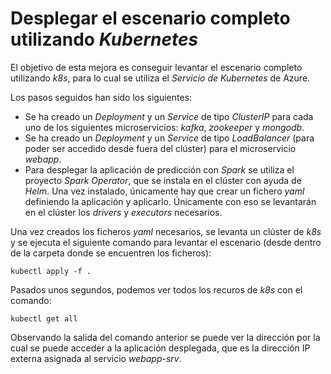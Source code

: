 # Desplegar el escenario completo utilizando *Kubernetes*

El objetivo de esta mejora es conseguir levantar el escenario completo utilizando *k8s*, para lo cual se utiliza el *Servicio de Kubernetes* de Azure.

Los pasos seguidos han sido los siguientes:

- Se ha creado un *Deployment* y un *Service* de tipo *ClusterIP* para cada uno de los siguientes microservicios: *kafka*, *zookeeper* y *mongodb*.
- Se ha creado un *Deployment* y un *Service* de tipo *LoadBalancer* (para poder ser accedido desde fuera del clúster) para el microservicio *webapp*.
- Para desplegar la aplicación de predicción con *Spark* se utiliza el proyecto *Spark Operator*, que se instala en el clúster con ayuda de *Helm*. Una vez instalado, únicamente hay que crear un fichero *yaml* definiendo la aplicación y aplicarlo. Únicamente con eso se levantarán en el clúster los *drivers* y *executors* necesarios.

Una vez creados los ficheros *yaml* necesarios, se levanta un clúster de *k8s* y se ejecuta el siguiente comando para levantar el escenario (desde dentro de la carpeta donde se encuentren los ficheros):

```
kubectl apply -f .
```

Pasados unos segundos, podemos ver todos los recuros de *k8s* con el comando:

```
kubectl get all
```

Observando la salida del comando anterior se puede ver la dirección por la cual se puede acceder a la aplicación desplegada, que es la dirección IP externa asignada al servicio *webapp-srv*.
